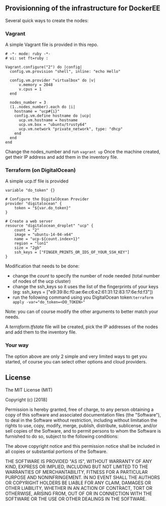 Provisionning of the infrastructure for DockerEE
------------------------------------------------

Several quick ways to create the nodes:

### Vagrant

A simple Vagrant file is provided in this repo.

```
# -*- mode: ruby -*-
# vi: set ft=ruby :

Vagrant.configure("2") do |config|
  config.vm.provision "shell", inline: "echo Hello"

  config.vm.provider "virtualbox" do |v|
      v.memory = 2048
      v.cpus = 1
  end

  nodes_number = 3
  (1..nodes_number).each do |i|
    hostname = "ucp#{i}"
    config.vm.define hostname do |ucp|
      ucp.vm.hostname = hostname
      ucp.vm.box = "ubuntu/trusty64"
      ucp.vm.network "private_network", type: "dhcp"
    end
  end
end
```

Change the nodes_number and run ```vagrant up```
Once the machine created, get their IP address and add them in the inventory file.

### Terraform (on DigitalOcean)

A simple ucp.tf file is provided

```
variable "do_token" {}

# Configure the DigitalOcean Provider
provider "digitalocean" {
    token = "${var.do_token}"
}

# Create a web server
resource "digitalocean_droplet" "ucp" {
    count = "2"
    image = "ubuntu-14-04-x64"
    name = "ucp-${count.index+1}"
    region = "lon1"
    size = "2gb"
    ssh_keys = ["FINGER_PRINTS_OR_IDS_OF_YOUR_SSH_KEY"]
}
```

Modification that needs to be done:

- change the *count* to specify the number of node needed (total number of nodes of the ucp cluster)
- change the ssh_keys so it uses the list of the fingerprints of your keys (eg: ssh_keys = ["e9:39:8c:f0:ae:6e:c6:e2:61:31:12:83:17:6e:fd:f3"])
- run the following command using you DigitalOcean token:``` terraform apply -var="do_token=<DO_TOKEN>" ```

Note: you can of course modify the other arguments to better match your needs.

A *terraform.tfstate* file will be created, pick the IP addresses of the nodes and add them to the inventory file.

### Your way

The option above are only 2 simple and very limited ways to get you started, of course you can select other options and cloud providers.

License
-------

The MIT License (MIT)

Copyright (c) [2018]

Permission is hereby granted, free of charge, to any person obtaining a copy
of this software and associated documentation files (the "Software"), to deal
in the Software without restriction, including without limitation the rights
to use, copy, modify, merge, publish, distribute, sublicense, and/or sell
copies of the Software, and to permit persons to whom the Software is
furnished to do so, subject to the following conditions:

The above copyright notice and this permission notice shall be included in all
copies or substantial portions of the Software.

THE SOFTWARE IS PROVIDED "AS IS", WITHOUT WARRANTY OF ANY KIND, EXPRESS OR
IMPLIED, INCLUDING BUT NOT LIMITED TO THE WARRANTIES OF MERCHANTABILITY,
FITNESS FOR A PARTICULAR PURPOSE AND NONINFRINGEMENT. IN NO EVENT SHALL THE
AUTHORS OR COPYRIGHT HOLDERS BE LIABLE FOR ANY CLAIM, DAMAGES OR OTHER
LIABILITY, WHETHER IN AN ACTION OF CONTRACT, TORT OR OTHERWISE, ARISING FROM,
OUT OF OR IN CONNECTION WITH THE SOFTWARE OR THE USE OR OTHER DEALINGS IN THE
SOFTWARE.
